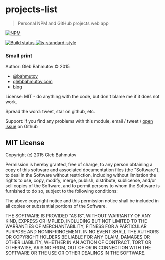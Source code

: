 # projects-list

> Personal NPM and GitHub projects web app

[![NPM][list-of-projects-icon] ][list-of-projects-url]

[![Build status][list-of-projects-ci-image] ][list-of-projects-ci-url]
[![js-standard-style](https://img.shields.io/badge/code%20style-standard-brightgreen.svg)](http://standardjs.com/)

### Small print

Author: Gleb Bahmutov &copy; 2015

* [@bahmutov](https://twitter.com/bahmutov)
* [glebbahmutov.com](http://glebbahmutov.com)
* [blog](http://glebbahmutov.com/blog/)

License: MIT - do anything with the code, but don't blame me if it does not work.

Spread the word: tweet, star on github, etc.

Support: if you find any problems with this module, email / tweet /
[open issue](https://github.com/bahmutov/list-of-projects/issues) on Github

## MIT License

Copyright (c) 2015 Gleb Bahmutov

Permission is hereby granted, free of charge, to any person
obtaining a copy of this software and associated documentation
files (the "Software"), to deal in the Software without
restriction, including without limitation the rights to use,
copy, modify, merge, publish, distribute, sublicense, and/or sell
copies of the Software, and to permit persons to whom the
Software is furnished to do so, subject to the following
conditions:

The above copyright notice and this permission notice shall be
included in all copies or substantial portions of the Software.

THE SOFTWARE IS PROVIDED "AS IS", WITHOUT WARRANTY OF ANY KIND,
EXPRESS OR IMPLIED, INCLUDING BUT NOT LIMITED TO THE WARRANTIES
OF MERCHANTABILITY, FITNESS FOR A PARTICULAR PURPOSE AND
NONINFRINGEMENT. IN NO EVENT SHALL THE AUTHORS OR COPYRIGHT
HOLDERS BE LIABLE FOR ANY CLAIM, DAMAGES OR OTHER LIABILITY,
WHETHER IN AN ACTION OF CONTRACT, TORT OR OTHERWISE, ARISING
FROM, OUT OF OR IN CONNECTION WITH THE SOFTWARE OR THE USE OR
OTHER DEALINGS IN THE SOFTWARE.

[list-of-projects-icon]: https://nodei.co/npm/list-of-projects.png?downloads=true
[list-of-projects-url]: https://npmjs.org/package/list-of-projects
[list-of-projects-ci-image]: https://travis-ci.org/bahmutov/list-of-projects.png?branch=master
[list-of-projects-ci-url]: https://travis-ci.org/bahmutov/list-of-projects
[list-of-projects-dependencies-image]: https://david-dm.org/bahmutov/list-of-projects.png
[list-of-projects-dependencies-url]: https://david-dm.org/bahmutov/list-of-projects
[list-of-projects-devdependencies-image]: https://david-dm.org/bahmutov/list-of-projects/dev-status.png
[list-of-projects-devdependencies-url]: https://david-dm.org/bahmutov/list-of-projects#info=devDependencies
